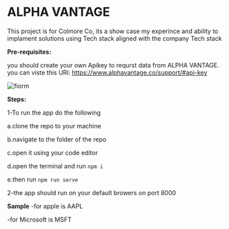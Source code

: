 # ALPHA VANTAGE
This project is for Colmore Co, its a show case my experince and ability to implament solutions using Tech stack aligned with the company Tech stack


**Pre-requisites:**

you should create your own Apikey to requrst data from ALPHA VANTAGE. you can viste this URl: https://www.alphavantage.co/support/#api-key

![fiorm](https://user-images.githubusercontent.com/58535314/136250162-86c228fc-cc37-46a5-b8b4-9e9b55b05a63.png)

**Steps:**

1-To run the app do the following 

 a.clone the repo to your machine
 
 b.navigate to the folder of the repo
 
 c.open it using your code editor
 
 d.open the terminal and run ```npm i```
 
 e.then run ```npm run serve```
 
2-the app should run on your default browers on port 8000


**Sample**
-for apple is AAPL

-for Microsoft is MSFT
